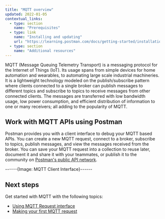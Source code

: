 ```yaml
---
title: "MQTT overview"
updated: 2022-01-05
contextual_links:
  - type: section
    name: "Prerequisites"
  - type: link
    name: "Installing and updating"
    url: "https://learning.postman.com/docs/getting-started/installation-and-updates/"
  - type: section
    name: "Additional resources"
---
```


MQTT (Message Queuing Telemetry Transport) is a messaging protocol for the Internet of Things (IoT). Its usage spans from simple devices for home automation and wearables, to automating large scale industrial machineries. It is a lightweight technology modeled on the publish/subscribe pattern where clients connected to a single broker can publish messages to different topics and subscribe to topics to receive messages from other connected clients. The messages are transferred with low bandwidth usage, low power consumption, and efficient distribution of information to one or many receivers; all adding to the popularity of MQTT.

## Work with MQTT APIs using Postman

Postman provides you with a client interface to debug your MQTT based APIs. You can create a new MQTT request, connect to a broker, subscribe to topics, publish messages, and view the messages received from the broker. You can save your MQTT request into a collection to reuse later, document it and share it with your teammates, or publish it to the community on [Postman's public API network](https://learning.postman.com/docs/getting-started/exploring-public-api-network/).

------{Image: MQTT Client Interface}------

## Next steps

Get started with MQTT with the following topics:

- [Using MQTT Request interface](/postman-api-client/mqtt-client/mqtt-request-interface/)
- [Making your first MQTT request](/postman-api-client/mqtt-client/first-mqtt-request/)
